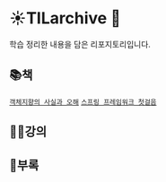 # ☀️TILarchive 🌃

학습 정리한 내용을 담은 리포지토리입니다.



## 📚책
[`객체지향의 사실과 오해`](https://github.com/Limdae94/TILarchive/tree/main/books/TheEssenceOfObjectOrientation)
[`스프링 프레임워크 첫걸음`]()


## 👨‍🏫강의




## 🐝부록